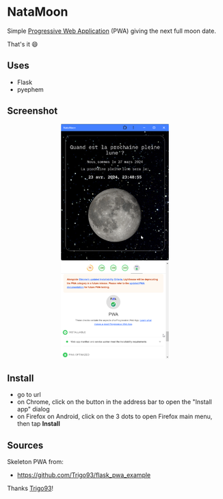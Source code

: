 # NataMoon

Simple [Progressive Web Application](https://en.wikipedia.org/wiki/Progressive_web_app) (PWA) giving the next full moon date.

That's it :smile:

## Uses

* Flask
* pyephem

## Screenshot

<p align="center">
  <img src="screenshot.png" alt="Home screen" width="50%"/>
<img src="pwa.png" alt="PWA validation from Google Lighthouse" width="50%"/>
</p>

## Install

* go to url
* on Chrome, click on the button in the address bar to open the "Install app" dialog
* on Firefox on Android, click on the 3 dots to open Firefox main menu, then tap **Install**

## Sources

Skeleton PWA from:
* https://github.com/Trigo93/flask_pwa_example

Thanks [Trigo93](https://github.com/Trigo93)!
